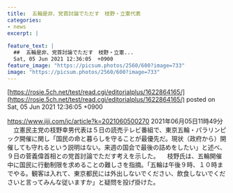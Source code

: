 ```yaml
---
title:  五輪是非、党首討論でただす　枝野・立憲代表  
categories:
- news
excerpt: |
  
feature_text: |
  ##  五輪是非、党首討論でただす　枝野・立憲...
  Sat, 05 Jun 2021 12:36:05  +0900
feature_image: "https://picsum.photos/2560/600?image=733"
image: "https://picsum.photos/2560/600?image=733"
---
```


[https://rosie.5ch.net/test/read.cgi/editorialplus/1622864165/](https://rosie.5ch.net/test/read.cgi/editorialplus/1622864165/)
posted on Sat, 05 Jun 2021 12:36:05  +0900

<!--more-->

https://www.jiji.com/jc/article?k=2021060500270 2021年06月05日11時49分 　立憲民主党の枝野幸男代表は５日の読売テレビ番組で、東京五輪・パラリンピック開催に関し「国民の命と暮らしを守ることが最優先だ。現状（政府から）開催しても守れるという説明はない。来週の国会で最後の詰めをしたい」と述べ、９日の菅義偉首相との党首討論でただす考えを示した。 　枝野氏は、五輪開催中に国民に行動制限を求めることの難しさを指摘。「五輪は午後９時、１０時までやる。観客は入れて、東京都民には外出しないでください、飲食しないでくださいと言ってみんな従いますか」と疑問を投げ掛けた。
